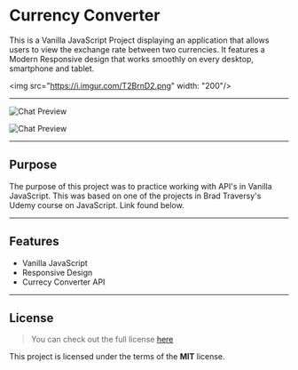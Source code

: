 # Currency Converter

This is a Vanilla JavaScript Project displaying an application that allows users to view the exchange rate between two currencies. It features a Modern Responsive design that works smoothly on every desktop, smartphone and tablet.


<img src="https://i.imgur.com/T2BrnD2.png" width: "200"/>

---

![Chat Preview](https://i.imgur.com/T2BrnD2.png)

![Chat Preview](https://i.imgur.com/Jd72eE6.png)

---

## Purpose

The purpose of this project was to practice working with API's in Vanilla JavaScript. This was based on one of the projects in Brad Traversy's Udemy course on JavaScript. Link found below.

---

## Features

- Vanilla JavaScript
- Responsive Design
- Currecy Converter API

---

## License

> You can check out the full license [here](https://github.com/IgorAntun/node-chat/blob/master/LICENSE)

This project is licensed under the terms of the **MIT** license.
